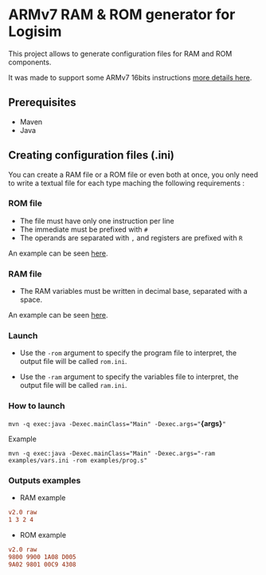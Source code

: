 # ARMv7 RAM & ROM generator for Logisim

This project allows to generate configuration files for RAM and ROM components.

It was made to support some ARMv7 16bits instructions [more details here](doc/instructions.md).

## Prerequisites

* Maven
* Java

## Creating configuration files (.ini)

You can create a RAM file or a ROM file or even both at once, you only need to write a textual file for each type maching the following requirements :

### ROM file

* The file must have only one instruction per line
* The immediate must be prefixed with `#`
* The operands are separated with `,` and registers are prefixed with `R`

An example can be seen [here](examples/prog.s).

### RAM file

* The RAM variables must be written in decimal base, separated with a space.

An example can be seen [here](examples/vars.ini).

### Launch

* Use the `-rom` argument to specify the program file to interpret, the output file will be called `rom.ini`.

* Use the `-ram` argument to specify the variables file to interpret, the output file will be called `ram.ini`.

### How to launch

`mvn -q exec:java -Dexec.mainClass="Main" -Dexec.args="`**{args}**`"`

Example

`mvn -q exec:java -Dexec.mainClass="Main" -Dexec.args="-ram examples/vars.ini -rom examples/prog.s"`

### Outputs examples

* RAM example

```ini
v2.0 raw
1 3 2 4
```

* ROM example

```ini
v2.0 raw
9800 9900 1A08 D005
9A02 9801 00C9 4308
```
